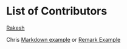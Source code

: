 # List of Contributors 

[Rakesh](https://dspg-2022.github.io/DSPG/Contributors/Rakesh/)

Chris [Markdown example](https://dspg-2022.github.io/DSPG/Contributors/Chris/) or [Remark Example](https://dspg-2022.github.io/DSPG/Contributors/Chris/journal.html)

